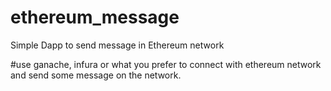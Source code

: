 # ethereum_message
Simple Dapp to send message in Ethereum network

#use ganache, infura or what you prefer to connect with ethereum network and send some message on the network.
